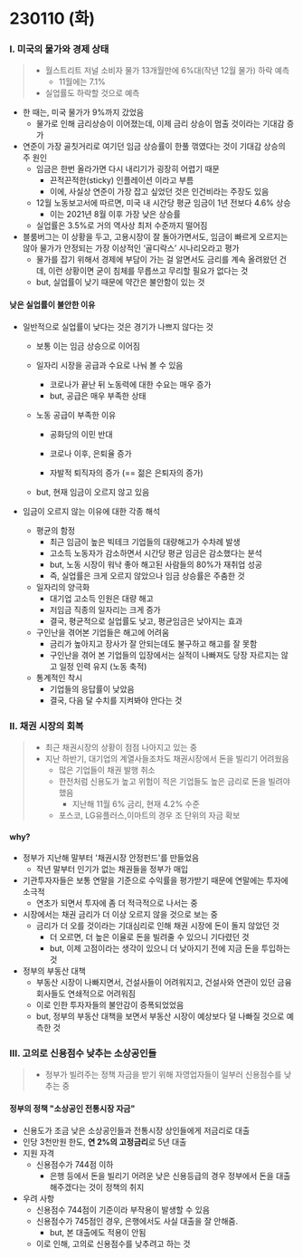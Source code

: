 # 230110 (화)



### Ⅰ. 미국의 물가와 경제 상태

> - 월스트리트 저널 소비자 물가 13개월만에 6%대(작년 12월 물가) 하락 예측
>   - 11월에는 7.1%
> - 실업률도 하락할 것으로 예측



- 한 때는, 미국 물가가 9%까지 갔었음
  - 물가로 인해 금리상승이 이어졌는데, 이제 금리 상승이 멈출 것이라는 기대감 증가
- 연준이 가장 골칫거리로 여기던 임금 상승률이 한풀 꺾였다는 것이 기대감 상승의 주 원인
  - 임금은 한번 올라가면 다시 내리기가 굉장히 어렵기 때문
    - 끈적끈적한(sticky) 인플레이션 이라고 부름
    - 이에, 사실상 연준이 가장 잡고 싶었던 것은 인건비라는 주장도 있음
  - 12월 노동보고서에 따르면, 미국 내 시간당 평균 임금이 1년 전보다 4.6% 상승
    - 이는 2021년 8월 이후 가장 낮은 상승률
  - 실업률은 3.5%로 거의 역사상 최저 수준까지 떨어짐
- 블룸버그는 이 상황을 두고, 고용시장이 잘 돌아가면서도, 임금이 빠르게 오르지는 않아 물가가 안정되는 가장 이상적인 ‘골디락스’ 시나리오라고 평가
  - 물가를 잡기 위해서 경제에 부담이 가는 걸 알면서도 금리를 계속 올려왔던 건데, 이런 상황이면 굳이 침체를 무릅쓰고 무리할 필요가 없다는 것
  - but, 실업률이 낮기 때문에 약간은 불안함이 있는 것



#### 낮은 실업률이 불안한 이유

- 일반적으로 실업률이 낮다는 것은 경기가 나쁘지 않다는 것

  - 보통 이는 임금 상승으로 이어짐

  - 일자리 시장을 공급과 수요로 나눠 볼 수 있음

    - 코로나가 끝난 뒤 노동력에 대한 수요는 매우 증가
    - but, 공급은 매우 부족한 상태

  - 노동 공급이 부족한 이유

    - 공화당의 이민 반대

    - 코로나 이후, 은퇴율 증가

    - 자발적 퇴직자의 증가 (== 젊은 은퇴자의 증가)

  - but, 현재 임금이 오르지 않고 있음

- 임금이 오르지 않는 이유에 대한 각종 해석

  - 평균의 함정
    - 최근 임금이 높은 빅테크 기업들의 대량해고가 수차례 발생
    - 고소득 노동자가 감소하면서 시간당 평균 임금은 감소했다는 분석
    - but, 노동 시장이 워낙 좋아 해고된 사람들의 80%가 재취업 성공
    - 즉, 실업률은 크게 오르지 않았으나 임금 상승률은 주춤한 것
  - 일자리의 양극화
    - 대기업 고소득 인원은 대량 해고
    - 저임금 직종의 일자리는 크게 증가
    - 결국, 평균적으로 실업률도 낮고, 평균임금은 낮아지는 효과
  - 구인난을 겪어본 기업들은 해고에 어려움
    - 금리가 높아지고 장사가 잘 안되는데도 불구하고 해고를 잘 못함
    - 구인난을 겪어 본 기업들의 입장에서는 실적이 나빠져도 당장 자르지는 않고 일정 인력 유지 (노동 축적)
  - 통계적인 착시
    - 기업들의 응답률이 낮았음
    - 결국, 다음 달 수치를 지켜봐야 안다는 것





### Ⅱ. 채권 시장의 회복

> - 최근 채권시장의 상황이 점점 나아지고 있는 중
> - 지난 하반기, 대기업의 계열사들조차도 채권시장에서 돈을 빌리기 어려웠음
>   - 많은 기업들이 채권 발행 취소
>   - 한전처럼 신용도가 높고 위험이 적은 기업들도 높은 금리로 돈을 빌려야했음
>     - 지난해 11월 6% 금리, 현재 4.2% 수준
>   - 포스코, LG유플러스,이마트의 경우 조 단위의 자금 확보



#### why?

- 정부가 지난해 말부터 '채권시장 안정펀드'를 만들었음
  - 작년 말부터 인기가 없는 채권들을 정부가 매입
- 기관투자자들은 보통 연말을 기준으로 수익률을 평가받기 때문에 연말에는 투자에 소극적
  - 연초가 되면서 투자에 좀 더 적극적으로 나서는 중
- 시장에서는 채권 금리가 더 이상 오르지 않을 것으로 보는 중
  - 금리가 더 오를 것이라는 기대심리로 인해 채권 시장에 돈이 돌지 않았던 것
    - 더 오르면, 더 높은 이율로 돈을 빌려줄 수 있으니 기다렸던 것
    - but, 이제 고점이라는 생각이 있으니 더 낮아지기 전에 지금 돈을 투입하는 것
- 정부의 부동산 대책
  - 부동산 시장이 나빠지면서, 건설사들이 어려워지고, 건설사와 연관이 있던 금융회사들도 연쇄적으로 어려워짐
  - 이로 인한 투자자들의 불안감이 증폭되었었음
  - but, 정부의 부동산 대책을 보면서 부동산 시장이 예상보다 덜 나빠질 것으로 예측한 것







### Ⅲ. 고의로 신용점수 낮추는 소상공인들

> - 정부가 빌려주는 정책 자금을 받기 위해 자영업자들이 일부러 신용점수를 낮추는 중



#### 정부의 정책 "소상공인 전통시장 자금"

- 신용도가 조금 낮은 소상공인들과 전통시장 상인들에게 저금리로 대출
- 인당 3천만원 한도, **연 2%의 고정금리**로 5년 대출
- 지원 자격
  - 신용점수가 744점 이하 
    - 은행 등에서 돈을 빌리기 어려운 낮은 신용등급의 경우 정부에서 돈을 대출해주겠다는 것이 정책의 취지
- 우려 사항
  - 신용점수 744점이 기준이라 부작용이 발생할 수 있음
  - 신용점수가 745점인 경우, 은행에서도 사실 대출을 잘 안해줌.
    - but, 본 대출에도 적용이 안됨
  - 이로 인해, 고의로 신용점수를 낮추려고 하는 것







